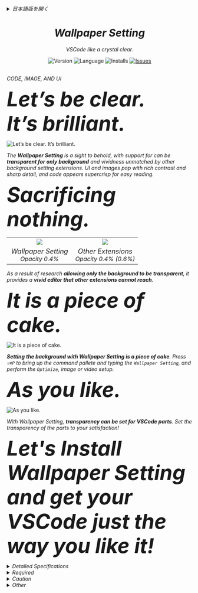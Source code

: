 <div>

<details><summary><i>日本語版を開く</i></summary>

<br />

_コード、画像、UI_

<font size="7"><span style="font-size:3.45rem;"><b><i>はっきり言えます。<br />くっきりクリアです。</i></b></span></font>

![くっきりクリアです。](docs/images/readme01.png)

_**Wallpaper Setting**が提供する背景は、目の覚めるような美しさ。**VSCode の背景だけを透明にする**事ができ、他の背景設定拡張機能と比べ物にならない鮮やかさです。UI と画像は豊かなコントラストで細部までくっきり際立たせ、コードはどこまでもシャープに読みやすく映し出します。_

<font size="7"><span style="font-size:3.45rem;"><b><i>デメリット？<br />メリットしかありません。</i></b></span></font>

<table width="100%">
  <tr>
    <th width="50%"><img src="docs/images/readme02.png" /></th>
    <th width="50%"><img src="docs/images/readme03.png" /></th>
  </tr>
  <tr>
    <td width="50%"><div align="center"><i><font size="3.5"><span style="font-size:1.15rem;">Wallpaper Setting</span></font><br />Opacity 0.4%</i></div></td>
    <td width="50%"><div align="center"><i><font size="3.5"><span style="font-size:1.15rem;">Other Extensions</span></font><br />Opacity 0.4% (0.6%)</i></div></td>
  </tr>
</table>

_**鮮やかなエディター。** Wallpaper Setting は**他の拡張機能では得られない鮮やかさ。** 何も犠牲にする事なく最高の体験が楽しめます。_

<font size="7"><span style="font-size:3.45rem;"><b><i>Wallpaper Setting を使い始めよう。</i></b></span></font>

![Wallpaper Setting を使い始めよう。](docs/images/readme04.ja.gif)

_**Wallpaper Setting で背景を設定するのはお茶のこさいさいです。** `⇧⌘P` でコマンドパレットを表示して `Wallpaper Setting` と入力し、メニューから`最適化`を実行して画像や動画を背景に設定する。それだけ。_

<font size="7"><span style="font-size:3.45rem;"><b><i>お気に召すまま。</i></b></span></font>

![お気に召すまま。](docs/images/readme05.ja.gif)

_Wallpaper Setting では VSCode のパーツ毎に透明度を設定できます。パーツ毎に見やすい透明度を設定して貴方だけの最高のエディターを手に入れましょう!_

<font size="7"><span style="font-size:3.45rem;"><b><i>さぁ Wallpaper Setting をインストールして、最高の VSCode を手に入れよう!</i></b></span></font>

<details><summary><i>詳細仕様</i></summary>

### _Wallpaper - 画像_

_画像を背景に設定する。_

| _名前_      | _必須_ | _概要_                               | _備考_ |
| :---------- | :----: | :----------------------------------- | :----- |
| _File path_ |   ○    | _背景に使用する画像ファイルのパス。_ |        |

### _Wallpaper - スライド_

_画像のスライドを背景に設定する。_

| _名前_               | _必須_ | _概要_                                                               | _備考_                                                                                       |
| :------------------- | :----: | :------------------------------------------------------------------- | :------------------------------------------------------------------------------------------- |
| _File paths_         |   ○    | _画像のスライドに使用する画像ファイルのパス。_                       |                                                                                              |
| _Interval time_      |   ○    | _画像の切り替え時間。 (時、分、秒、ミリ秒)_                          |                                                                                              |
| _Randome play_       |   -    | _画像の切り替えをランダムにする。_                                   | _デフォルト False_                                                                           |
| _Effect fade in_     |   -    | _画像の切り替え時にフェードイン効果を適用する。_                     | _デフォルト True_                                                                            |
| _Load wait complete_ |   -    | _画像のスライドに使用する全ての画像ファイルが読み込まれるまで待つ。_ | _デフォルト False <br /> 画像のファイルサイズによっては、起動に時間が掛かる場合があります。_ |

### _Wallpaper - 動画_

_動画を背景に設定する。_

| _名前_          | _必須_ | _概要_               | _備考_           |
| :-------------- | :----: | :------------------- | :--------------- |
| _Playback rate_ |   ○    | _動画の再生レート。_ | _デフォルト 1.0_ |

\* _ミュートになるのは仕様です。_

### _お気に入り_

_壁紙設定の登録と呼び出す機能です。_

| _Name_     | _Required_ | _Description_                                                 | _Remark_ |
| :--------- | :--------: | :------------------------------------------------------------ | :------- |
| _Start up_ |     -      | _VSCode 起動時の壁紙をお気に入り設定からランダムに設定する。_ |          |

#### _お気に入り - オンデマンド_

_お気に入りで設定した画像をインストールし直すことなく、背景画像を切り替えることができます。_

\* _お気に入りで設定した画像設定のみ。_

### _Watermark_

_VSCode のウォーターマーク画像を変更します。_

\* _ウォーターマークを設定した後で、`セット`か`リセット`を実行してください。_

### _WebSocket_

_[専用サーバー](https://github.com/Angelmaneuver/fortune-slip)を用意することで、 WebSocket 経由で壁紙を設定することができます。_

_又は、クライアントから接続された時に画像ファイルを返すアプリケーションであればこの機能を利用することができます。_

\* _サーバーからのレスポンスデータを検証できないので信頼できるサーバーでのみご利用ください。_

#### _Q & A_

_Q. なぜ http ではなく WebSocket なのか?_

_A. VSCode は **C**ontent **S**ecurity **P**olicy (コンテンツセキュリティポリシー) で http**s** と **ws** しか許可していません。_

### _同期_

_異なるマシン間で背景を共有する機能です。_

#### _アップロード_

_背景画像をアップロードします。_

#### _ダウンロード_

_画像をダウンロードし、背景に設定します。_

#### _デリート_

_アップロードした画像を削除します。_

<details><summary><i>注意事項</i></summary>

_同期機能は画像ファイルのデータを Base64 (文字列データ) に変換し、Settings Sync で共有することで実現しています。_

_Settings Sync のバックエンドは、おそらく Microsoft が提供しています。そして間違いなくこの用途 (画像データの共有) を目的としていません。_

_もし MB (KB もあるかもしれない) 以上の画像ファイルを Settings Sync で共有しようとすると **Microsoft は怒る**かもしれない。そして Microsoft はこの拡張機能を無効化し、場合によってはこの**拡張機能を使用しているユーザーアカウントが Settings Sync を使用できないようにする**かもしれません。_

_同期機能を使用する場合は、上記注意事項を理解した上でご利用ください。_

##### _アップロードする画像データについて_

_Settings Sync にアップロードされる Base64 データは、AES256 CTR モードで暗号化します。_

_従って元の画像の眼が第三者の目に触れることはありません。_

_貴方がパスワードとソルトに不適切な値を用いるか、暗号モジュール呼び出しの実装で、この拡張機能の開発者がミスをしない限りは。_

</details>

### _アンインストール_

_VSCode から背景を消去し、この拡張機能に関するデータを削除します。_

### _環境変数のサポート_

_画像ファイルを指定するパスに環境変数を使用することができます。_

| _記法_              | _概要_                                                                            | _備考_                                              |
| :------------------ | :-------------------------------------------------------------------------------- | :-------------------------------------------------- |
| _${userHome}_       | _ログインユーザーのホームディレクトリの文字列パスを返します。_                    | _実装的には node.js の os.homedir を使用している。_ |
| _${\<環境変数名\>}_ | _$\{~\} で指定された環境変数が存在する場合、その環境変数の値で置き換えられます。_ |                                                     |

</details>

<details><summary><i>必要要件</i></summary>

### _書き込み権限_

_この拡張機能は VSCode インストールディレクトリ配下にある以下のファイルを変更します。そのため、それらのファイルへの書き込み権限が必要です。_

1. _/Resources/app/out/vs/code/electron-sandbox/workbench/workbench.js_
1. _/Resources/app/out/vs/code/electron-sandbox/processExplorer/processExplorer.js (プロセスエクスプローラーへ背景色を設定する時のみ)_

_そのため Linux 向けの App Store 『Snap Store』からインストールした VSCode では、この拡張機能を使用できません (書き込み権限が取得できないため)。_

</details>

<details><summary><i>注意事項</i></summary>

### _この拡張機能は貴方の環境にどのような影響を与えますか?_

_この拡張機能は VSCode インストールディレクトリ配下の以下のファイルを変更します。_

1. _/Resources/app/out/vs/code/electron-sandbox/workbench/workbench.js_
1. _/Resources/app/out/vs/code/electron-sandbox/processExplorer/processExplorer.js (プロセスエクスプローラーへ背景色を設定する時のみ)_

_及び以下のファイルに変更を加えます。_

1. _settings.json_
1. _extensions.json (同期機能を使用する時のみ)_

### _サポートされていないと警告が表示される_

_VSCode 1.72 以前では当該メッセージは表示されませんでした。実際は表示されるのが正しいです。_

_[この警告メッセージに関して公式は、以下のように述べています。](https://code.visualstudio.com/docs/supporting/faq#_installation-appears-to-be-corrupt-unsupported)_

> _私たちは VSCode のパッチ適用をブロックしようとしているわけではありませんが、VSCode にパッチを適用するということはサポートされていない VSCode を使用しているという認識を高めたいと考えています。_

_この主張を尊重し、この拡張機能では当該メッセージが表示されないようにするような対応はしません。_

_仮に表示されないようにしたとしても公式はさらにそれを防ごうとして、いたちごっこになると考えています。_

</details>

<details><summary><i>その他</i></summary>

### _この拡張機能で使用している外部ライブラリ_

1. _[vscode/l10n](https://github.com/microsoft/vscode-l10n)_
1. _[jsonc-parser](https://github.com/microsoft/node-jsonc-parser)_
1. _[clean-css](https://github.com/clean-css/clean-css)_
1. _[terser](https://github.com/terser/terser)_

</details>

</details>

</div>

<div align="center" style="text-align:center;">
	<h1><i>Wallpaper Setting</i></h1>
	<p><i>VSCode like a crystal clear.</i></p>
	<div>
		<img alt="Version" src="https://img.shields.io/visual-studio-marketplace/v/angelmaneuver.wallpaper-setting?color=blue" />
		<img alt="Language" src="https://img.shields.io/badge/Language-en%2Cja-brightgreen?logo=Language">
		<img alt="Installs" src="https://img.shields.io/visual-studio-marketplace/i/Angelmaneuver.wallpaper-setting" />
		<a href="https://github.com/Angelmaneuver/wallpaper-setting/issues">
			<img alt="Issues" src="https://img.shields.io/github/issues/Angelmaneuver/wallpaper-setting?color=#86D492" />
		</a>
	</div>
</div>

<br />

_CODE, IMAGE, AND UI_

<font size="7"><span style="font-size:3.45rem;"><b><i>Let’s be clear.<br />It’s brilliant.</i></b></span></font>

![Let’s be clear. It’s brilliant.](docs/images/readme01.png)

_The **Wallpaper Setting** is a sight to behold, with support for can be **transparent for only background** and vividness unmatched by other background setting extensions. UI and images pop with rich contrast and sharp detail, and code appears supercrisp for easy reading._

<font size="7"><span style="font-size:3.45rem;"><b><i>Sacrificing nothing.</i></b></span></font>

<table width="100%">
  <tr>
    <th width="50%"><img src="docs/images/readme02.png" /></th>
    <th width="50%"><img src="docs/images/readme03.png" /></th>
  </tr>
  <tr>
    <td width="50%"><div align="center"><i><font size="3.5"><span style="font-size:1.15rem;">Wallpaper Setting</span></font><br />Opacity 0.4%</i></div></td>
    <td width="50%"><div align="center"><i><font size="3.5"><span style="font-size:1.15rem;">Other Extensions</span></font><br />Opacity 0.4% (0.6%)</i></div></td>
  </tr>
</table>

_As a result of research **allowing only the background to be transparent**, it provides a **vivid editor that other extensions cannot reach**._

<font size="7"><span style="font-size:3.45rem;"><b><i>It is a piece of cake.</i></b></span></font>

![It is a piece of cake.](docs/images/readme04.gif)

_**Setting the background with Wallpaper Setting is a piece of cake**. Press `⇧⌘P` to bring up the command pallete and typing the `Wallpaper Setting`, and perform the `Optimize`, image or video setup._

<font size="7"><span style="font-size:3.45rem;"><b><i>As you like.</i></b></span></font>

![As you like.](docs/images/readme05.gif)

_With Wallpaper Setting, **transparency can be set for VSCode parts**. Set the transparency of the parts to your satisfaction!_

<font size="7"><span style="font-size:3.45rem;"><b><i>Let's Install Wallpaper Setting and get your VSCode just the way you like it!</i></b></span></font>

<details><summary><i>Detailed Specifications</i></summary>

### _Wallpaper - Image_

_Set the background image._

| _Name_      | _Required_ | _Description_                                    | _Remark_ |
| :---------- | :--------: | :----------------------------------------------- | :------- |
| _File path_ |     ○      | _Path of the file to be used for the wallpaper._ |          |

### _Wallpaper - Slide_

_Set the background of images slide._

| _Name_               | _Required_ | _Description_                                                 | _Remark_                                                                        |
| :------------------- | :--------: | :------------------------------------------------------------ | :------------------------------------------------------------------------------ |
| _File paths_         |     ○      | _Path of the files to be used for the images slide._          |                                                                                 |
| _Interval time_      |     ○      | _Image switching time. (Hour, Minute, Second, MilliSecond)_   |                                                                                 |
| _Randome play_       |     -      | _Randomize image switching._                                  | _Default False._                                                                |
| _Effect fade in_     |     -      | _Display Fade in effect when switching image._                | _Default True._                                                                 |
| _Load wait complete_ |     -      | _Wait for the screen to display until all images are loaded._ | _Default False. <br /> Depending on the images file size, startup may be slow._ |

### _Wallpaper - Movie_

_Set the background of movie._

| _Name_          | _Required_ | _Description_          | _Remark_       |
| :-------------- | :--------: | :--------------------- | :------------- |
| _Playback rate_ |     ○      | _Movie playback rate._ | _Default 1.0._ |

\* _Mute is a specification._

### _Favorite_

_Register and recall background settings._

| _Name_     | _Required_ | _Description_                                                               | _Remark_ |
| :--------- | :--------: | :-------------------------------------------------------------------------- | :------- |
| _Start up_ |     -      | _Set a random background from the favorite settings when VSCode starts up._ |          |

#### _Favorite - On demand_

_Switch images without having to install your favorite images each time._

\* _Only favorite image._

### _Watermark_

_Change the image of VSCode's watermark._

\* _Then, after set the watermark setting, run `Set` or `Reset`._

### _WebSocket_

_By preparing a [dedicated server](https://github.com/Angelmaneuver/fortune-slip), wallpaper can be set via WebSocket._

_otherwise, an application that sends image data when a client makes a WebSocket connection can be substituted._

\* _Please use only trusted server as we can't verify delivery data._

#### _Q & A_

_Q. Why WebSocket instead of http ?_

_A. VSCode only allows http**s** and ws in **C**ontent **S**ecurity **P**olicy_

### _Sync_

_Background image can be shared between different machines._

#### _Upload_

_Upload the background image._

#### _Download_

_Download and setup the background image._

#### _Delete_

_Delete uploaded image._

<details><summary><i>Warning</i></summary>

_The Sync feature is achieved by converting image data to strings in Base64 and sharing them via Settings Sync._

_Settings Sync backend is probably provided by Microsoft. And definitely not intended for image data sharing._

_If you try to share an image file over MB (maybe even KB) with Settings Sync, **Microsoft will be offended**. They will reject the this extension and possibly **disable the account of the user using the this extension from Settings Sync**._

_If you use it, please take its dangers into consideration._

##### _About image data to be uploaded_

_The Base64 string uploaded to Settings Sync is encrypted in AES256 CTR mode._

_Therefore, there is no fear of prying eye._

_Unless you use poor values for password and salt, or I have made a mistake in the implementation of the cryptographic call._

</details>

### _Uninstall_

_Erase wallpaper from VSCode, and delete data related to Wallpaper Setting._

### _Environment Variables Support_

_Environment variables can be used in the path that specifies the image file._

| _Notation_                          | _Description_                                                                          | _Remark_                                          |
| :---------------------------------- | :------------------------------------------------------------------------------------- | :------------------------------------------------ |
| _${userHome}_                       | _Returns the string path of the current user's home directory._                        | _Implementation-wise, we use node.js os.homedir._ |
| _${\<Environment Variables Name\>}_ | _If the environment variable specified in $\{~\} exists, it is replaced by its value._ |                                                   |

</details>

<details><summary><i>Required</i></summary>

### _Write permission_

_This extension modifies the following files in the VSCode installation directory, so requires write permission._

1. _/Resources/app/out/vs/code/electron-sandbox/workbench/workbench.js_
1. _/Resources/app/out/vs/code/electron-sandbox/processExplorer/processExplorer.js (Only when setting the background color for Process Explorer)_

_Therefor, this extension cannot be used with VSCode installed from "Snap Store" App Store for Linux (Because write permission cannot be obtained)._

</details>

<details><summary><i>Caution</i></summary>

### _How will this extension affect your environment ?_

_This extension modifies the following files in the VSCode installation directory._

1. _/Resources/app/out/vs/code/electron-sandbox/workbench/workbench.js_
1. _/Resources/app/out/vs/code/electron-sandbox/processExplorer/processExplorer.js (Only when setting the background color for Process Explorer)_

_and following files._

1. _settings.json_
1. _extensions.json (Only when using the Sync feature)_

### _You will be warned that it is not supported_

_Prior to VSCode 1.72, the relevant message was not displayed.
In fact, it is more correct to display._

_[The official explanation of this message is roughly as follows.](https://code.visualstudio.com/docs/supporting/faq#_installation-appears-to-be-corrupt-unsupported)_

> _We are not trying to block VS Code patching, but we want to raise awareness that patching VS Code means you are running an unsupported version._

_Respecting this assertion, this extension makes no attempt to prevent such messages from being displayed._

_Even if we were to prevent it from being displayed, I believe the officials will block it._

</details>

<details><summary><i>Other</i></summary>

### _External libraries used by this extension_

1. _[vscode/l10n](https://github.com/microsoft/vscode-l10n)_
1. _[jsonc-parser](https://github.com/microsoft/node-jsonc-parser)_
1. _[clean-css](https://github.com/clean-css/clean-css)_
1. _[terser](https://github.com/terser/terser)_

</details>
